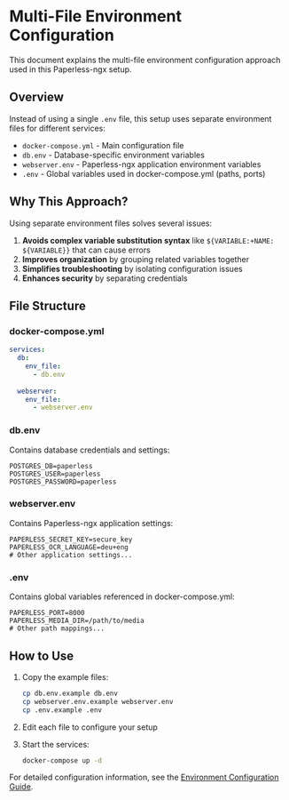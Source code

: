 # Multi-File Environment Configuration

This document explains the multi-file environment configuration approach used in this Paperless-ngx setup.

## Overview

Instead of using a single `.env` file, this setup uses separate environment files for different services:

- `docker-compose.yml` - Main configuration file
- `db.env` - Database-specific environment variables
- `webserver.env` - Paperless-ngx application environment variables
- `.env` - Global variables used in docker-compose.yml (paths, ports)

## Why This Approach?

Using separate environment files solves several issues:

1. **Avoids complex variable substitution syntax** like `${VARIABLE:+NAME: ${VARIABLE}}` that can cause errors
2. **Improves organization** by grouping related variables together
3. **Simplifies troubleshooting** by isolating configuration issues
4. **Enhances security** by separating credentials

## File Structure

### docker-compose.yml

```yaml
services:
  db:
    env_file:
      - db.env
    
  webserver:
    env_file:
      - webserver.env
```

### db.env

Contains database credentials and settings:

```
POSTGRES_DB=paperless
POSTGRES_USER=paperless
POSTGRES_PASSWORD=paperless
```

### webserver.env

Contains Paperless-ngx application settings:

```
PAPERLESS_SECRET_KEY=secure_key
PAPERLESS_OCR_LANGUAGE=deu+eng
# Other application settings...
```

### .env

Contains global variables referenced in docker-compose.yml:

```
PAPERLESS_PORT=8000
PAPERLESS_MEDIA_DIR=/path/to/media
# Other path mappings...
```

## How to Use

1. Copy the example files:
   ```bash
   cp db.env.example db.env
   cp webserver.env.example webserver.env
   cp .env.example .env
   ```

2. Edit each file to configure your setup

3. Start the services:
   ```bash
   docker-compose up -d
   ```

For detailed configuration information, see the [Environment Configuration Guide](/docs/Environment_Configuration.md).
